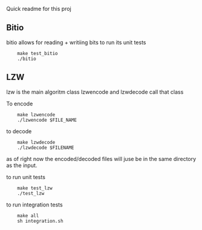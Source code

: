 Quick readme for this proj

## Bitio
bitio allows for reading + writiing bits
to run its unit tests
```
    make test_bitio
    ./bitio
```

## LZW
lzw is the main algoritm class
lzwencode and lzwdecode call that class

To encode
``` 
    make lzwencode
    ./lzwencode $FILE_NAME
``` 
to decode
```
    make lzwdecode
    ./lzwdecode $FILENAME
```

as of right now the encoded/decoded files will juse be in the same directory as the input.

to run unit tests
```
    make test_lzw
    ./test_lzw
```
to run integration tests
```
    make all
    sh integration.sh
```